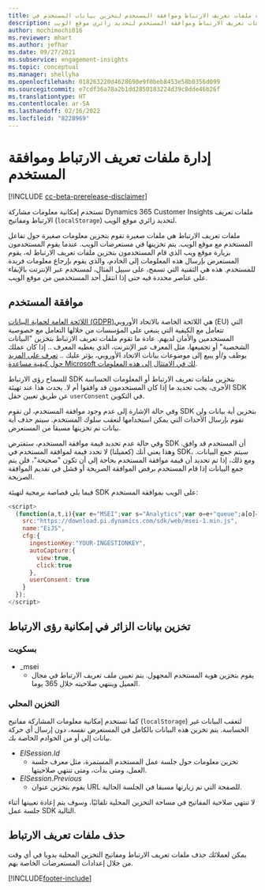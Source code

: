 ```yaml
---
title: إدارة ملفات تعريف الارتباط وموافقة المستخدم لتخزين بيانات المستخدم في Dynamics 365 Customer Insights
description: افهم كيفية استخدام ملفات تعريف الارتباط وموافقة المستخدم لتحديد زائري موقع الويب.
author: mochimochi016
ms.reviewer: mhart
ms.author: jefhar
ms.date: 09/27/2021
ms.subservice: engagement-insights
ms.topic: conceptual
ms.manager: shellyha
ms.openlocfilehash: 018263220d4628690e9f0beb8453e58b0356d099
ms.sourcegitcommit: e7cdf36a78a2b1dd2850183224d39c8dde46b26f
ms.translationtype: HT
ms.contentlocale: ar-SA
ms.lasthandoff: 02/16/2022
ms.locfileid: "8228969"
---
```

# <a name="manage-cookies-and-user-consent"></a>إدارة ملفات تعريف الارتباط وموافقة المستخدم

[!INCLUDE [cc-beta-prerelease-disclaimer](includes/cc-beta-prerelease-disclaimer.md)]

تستخدم إمكانية معلومات مشاركة Dynamics 365 Customer Insights ملفات تعريف الارتباط ومفاتيح (`localStorage`) لتحديد زائري موقع الويب.

ملفات تعريف الارتباط هي ملفات صغيرة تقوم بتخزين معلومات صغيرة حول تفاعل المستخدم مع موقع الويب. يتم تخزينها في مستعرضات الويب. عندما يقوم المستخدمون بزيارة موقع ويب الذي قام المستخدمون بتخزين ملفات تعريف الارتباط له، يقوم المستعرض بإرسال هذه المعلومات إلى الخادم، والذي يقوم بإرجاع معلومات فريدة للمستخدم. هذه هي التقنية التي تسمح، على سبيل المثال، لمستخدم عبر الإنترنت بالإبقاء على عناصر محددة فيه حتى إذا انتقل أحد المستخدمين من موقع الويب.

## <a name="user-consent"></a>موافقة المستخدم

[اللائحة العامة لحماية البيانات (GDPR)](/dynamics365/get-started/gdpr/)هي اللائحة الخاصة بالاتحاد الأوروبي (EU) التي تتعامل مع الكيفية التي ينبغي على المؤسسات من خلالها التعامل مع خصوصية المستخدمين والأمان لديهم. عادة ما تقوم ملفات تعريف الارتباط بتخزين "البيانات الشخصية" أو تجميعها، مثل المعرف عبر الإنترنت، الذي يغطيه المعرف .. إذا كان عملك يوظف و/أو يبيع إلى موضوعات بيانات الاتحاد الأوروبي، يؤثر عليك .. [تعرف على المزيد حول كيفية مساعدة Microsoft لك في الامتثال إلى هذه المعلومات](https://www.microsoft.com/trust-center/privacy/gdpr-faqs).

للسماح رؤى الارتباط SDK بتخزين ملفات تعريف الارتباط أو المعلومات الحساسة الأخرى، يجب تحديد ما إذا كان المستخدمون قد وافقوا أم لا. يحدث هذا عند تهيئة SDK عن طريق تعيين حقل `userConsent` في التكوين.

وفي حالة الإشارة إلى عدم وجود موافقة المستخدم، لن تقوم SDK بتخزين أية بيانات ولن تقوم بإرسال الأحداث التي يمكن استخدامها لتعقب سلوك المستخدم. سيتم حذف أية بيانات تم تخزينها مسبقا من المستعرض.

وفي حالة عدم تحديد قيمة موافقة المستخدم، ستفترض SDK أن المستخدم قد وافق. وهذا يعني أنك (كعميلنا) لا تحدد قيمة لموافقة المستخدم في SDK، سيتم جمع البيانات. ومع ذلك، إذا تم تحديد أن قيمة موافقة المستخدم بحاجة إلى أن تكون "صحيحة"، فلن يتم جمع البيانات إذا قام المستخدم برفض الموافقة الصريحة أو فشل في تقديم الموافقة الصريحة.

فيما يلي قصاصة برمجية لتهيئة SDK على الويب بموافقة المستخدم:
```js
<script>
  (function(a,t,i){var e="MSEI";var s="Analytics";var o=e+"queue";a[o]=a[o]||[];var r=a[e]||function(n){var t={};t[s]={};function e(e){while(e.length){var r=e.pop();t[s][r]=function(e){return function(){a[o].push([e,n,arguments])}}(r)}}var r="track";var i="set";e([r+"Event",r+"View",r+"Action",i+"Property",i+"User","initialize","teardown"]);return t}(i.name);var n=i.name;if(!a[e]){a[n]=r[s];a[o].push(["new",n]);setTimeout(function(){var e="script";var r=t.createElement(e);r.async=1;r.src=i.src;var n=t.getElementsByTagName(e)[0];n.parentNode.insertBefore(r,n)},1)}else{a[n]=new r[s]}if(i.user){a[n].setUser(i.user)}if(i.props){for(var c in i.props){a[n].setProperty(c,i.props[c])}}a[n].initialize(i.cfg)})(window,document,{
    src:"https://download.pi.dynamics.com/sdk/web/msei-1.min.js",
    name:"EiJS",
    cfg:{
      ingestionKey:"YOUR-INGESTIONKEY",
      autoCapture:{
        view:true,
        click:true
      },
      userConsent: true
    }
  });
</script>
```

## <a name="visitor-data-storage-in-engagement-insights-capability"></a>تخزين بيانات الزائر في إمكانية رؤى الارتباط

### <a name="cookies"></a>بسكويت

- _msei
    - يقوم بتخزين هوية المستخدم المجهول. يتم تعيين ملف تعريف الارتباط في مجال العميل وينتهي صلاحيته خلال 365 يوما.

### <a name="local-storage"></a>التخزين المحلي

كما تستخدم إمكانية معلومات المشاركة مفاتيح (`localStorage`) لتعقب البيانات غير الحساسة. يتم تخزين هذه البيانات بالكامل في المستعرض نفسه، دون إرسال أي حركة بيانات إلى أو من الخوادم الخاصة بك.

- *EISession.Id*
    - تخزين معلومات حول جلسة عمل المستخدم المستمرة، مثل معرف جلسة العمل، ومتى بدأت، ومتى تنتهي صلاحيتها.
- *EISession.Previous*
    - يقوم بتخزين عنوان URL للصفحة التي تم زيارتها مسبقا في الجلسة الحالية.

لا تنتهي صلاحية المفاتيح في مساحة التخزين المحلية تلقائيًا، وسوف يتم إعادة تعيينها أثناء جلسة عمل SDK التالية.

## <a name="deleting-cookies"></a>حذف ملفات تعريف الارتباط

يمكن لعملائك حذف ملفات تعريف الارتباط ومفاتيح التخزين المحلية يدويا في أي وقت من خلال إعدادات المستعرضات الخاصة بهم.


[!INCLUDE[footer-include](../includes/footer-banner.md)]
